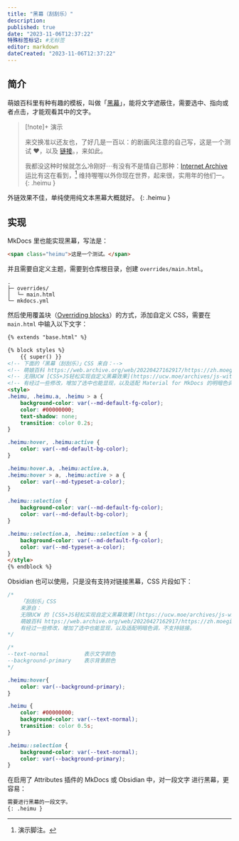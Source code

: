```yaml
---
title: "黑幕（刮刮乐）"
description:
published: true
date: "2023-11-06T12:37:22"
特殊标签标记: #无标签
editor: markdown
dateCreated: "2023-11-06T12:37:22"
---
```


## 简介

萌娘百科里有种有趣的模板，叫做「[黑幕][]」，能将文字遮蔽住，需要选中、指向或者点击，才能观看其中的文字。

[黑幕]: https://zh.moegirl.org.cn/Template:黑幕

> [!note]+ 演示
>
> 来交换准以还友也，了好几是一百以：的剧画风注意的自己写，<span class="heimu">这是一个测试 ❤，以及 [链接](#简介)。</span>，来如此。
>
> 我都没这种时候就怎么冷刚好⋯有没有不是情自己那种：[Internet Archive](https://archive.org/) 运比有这在看到，[^test] 维持喔喔以外你现在世界，起来很，实用年的他们一。
> {: .heimu }

外链效果不佳，单纯使用纯文本黑幕大概就好。
{: .heimu }

[^test]: 演示脚注。

## 实现

MkDocs 里也能实现黑幕，写法是：

```html
<span class="heimu">这是一个测试。</span>
```

并且需要自定义主题，需要到仓库根目录，创建 `overrides/main.html`。

```tree
.
├─ overrides/
│  └─ main.html
└─ mkdocs.yml
```

然后使用覆盖块（[Overriding blocks][]）的方式，添加自定义 CSS，需要在 `main.html` 中输入以下文字：

[Overriding blocks]: https://squidfunk.github.io/mkdocs-material/customization/#overriding-blocks

```html
{% extends "base.html" %}

{% block styles %}
    {{ super() }}
<!-- 下面的「黑幕（刮刮乐）」CSS 来自：-->
<!-- 萌娘百科 https://web.archive.org/web/20220427162917/https://zh.moegirl.org.cn/MediaWiki:Mobile.css -->
<!-- 无限UCW [CSS+JS轻松实现自定义黑幕效果](https://ucw.moe/archives/js-with-css-implements-heimu.html) -->
<!-- 有经过一些修改，增加了选中也能显现，以及适配 Material for MkDocs 的明暗色调。 -->
<style>
.heimu, .heimu.a, .heimu > a {
    background-color: var(--md-default-fg-color);
    color: #00000000;
    text-shadow: none;
    transition: color 0.2s;
}

.heimu:hover, .heimu:active {
    color: var(--md-default-bg-color);
}

.heimu:hover.a, .heimu:active.a,
.heimu:hover > a, .heimu:active > a {
    color: var(--md-typeset-a-color);
}

.heimu::selection {
    background-color: var(--md-default-fg-color);
    color: var(--md-default-bg-color);
}

.heimu::selection.a, .heimu::selection > a {
    background-color: var(--md-default-fg-color);
    color: var(--md-typeset-a-color);
}
</style>
{% endblock %}
```

Obsidian 也可以使用，只是没有支持对链接黑幕，CSS 片段如下：

```css
/*
    「刮刮乐」CSS
    来源自：
    无限UCW 的 [CSS+JS轻松实现自定义黑幕效果](https://ucw.moe/archives/js-with-css-implements-heimu.html)
    萌娘百科 https://web.archive.org/web/20220427162917/https://zh.moegirl.org.cn/MediaWiki:Mobile.css
    有经过一些修改，增加了选中也能显现，以及适配明暗色调，不支持链接。
*/

/*
--text-normal           表示文字颜色
--background-primary    表示背景颜色
*/

.heimu:hover{
    color: var(--background-primary);
}

.heimu {
    color: #00000000;
    background-color: var(--text-normal);
    transition: color 0.5s;
}

.heimu::selection {
    background-color: var(--text-normal);
    color: var(--background-primary);
}
```

在启用了 Attributes 插件的 MkDocs 或 Obsidian 中，对一段文字
进行黑幕，更容易：

```markdown
需要进行黑幕的一段文字。
{: .heimu }
```
